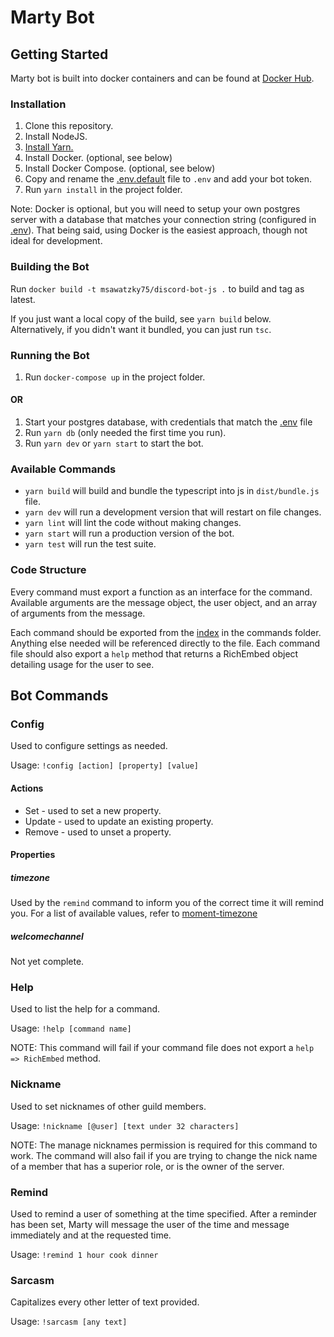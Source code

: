 Marty Bot
=========

## Getting Started

Marty bot is built into docker containers and can be found at [Docker Hub](https://cloud.docker.com/repository/docker/msawatzky75/discord-bot-js).

### Installation
1. Clone this repository.
1. Install NodeJS.
1. [Install Yarn.](https://yarnpkg.com/lang/en/docs/install/)
1. Install Docker. (optional, see below)
1. Install Docker Compose. (optional, see below)
1. Copy and rename the [.env.default](.env.default) file to `.env` and add your bot token.
1. Run `yarn install` in the project folder.

Note: Docker is optional, but you will need to setup your own postgres server with a database that matches your connection string (configured in [.env](.env)).
That being said, using Docker is the easiest approach, though not ideal for development.

### Building the Bot

Run `docker build -t msawatzky75/discord-bot-js .` to build and tag as latest.

If you just want a local copy of the build, see `yarn build` below. Alternatively, if you didn't want it bundled, you can just run `tsc`.

### Running the Bot
1. Run `docker-compose up` in the project folder.

#### OR
1. Start your postgres database, with credentials that match the [.env](.env.default) file
1. Run `yarn db` (only needed the first time you run).
1. Run `yarn dev` or `yarn start` to start the bot.

### Available Commands
- `yarn build` will build and bundle the typescript into js in `dist/bundle.js` file.
- `yarn dev` will run a development version that will restart on file changes.
- `yarn lint` will lint the code without making changes.
- `yarn start` will run a production version of the bot.
- `yarn test` will run the test suite.

### Code Structure
Every command must export a function as an interface for the command. Available arguments are the message object, the user object, and an array of arguments from the message.

Each command should be exported from the [index](commands/index.ts) in the commands folder. Anything else needed will be referenced directly to the file.
Each command file should also export a `help` method that returns a RichEmbed object detailing usage for the user to see.


## Bot Commands

### Config
Used to configure settings as needed.

Usage: `!config [action] [property] [value]`


#### Actions
- Set - used to set a new property.
- Update - used to update an existing property.
- Remove - used to unset a property.

#### Properties

##### timezone
Used by the `remind` command to inform you of the correct time it will remind you. For a list of available values, refer to [moment-timezone](https://momentjs.com/timezone/docs/)

##### welcomechannel
Not yet complete.


### Help
Used to list the help for a command.

Usage: `!help [command name]`

NOTE: This command will fail if your command file does not export a `help => RichEmbed` method.


### Nickname
Used to set nicknames of other guild members.

Usage: `!nickname [@user] [text under 32 characters]`

NOTE: The manage nicknames permission is required for this command to work. 
The command will also fail if you are trying to change the nick name of a member that has a superior role, or is the owner of the server.


### Remind
Used to remind a user of something at the time specified.
After a reminder has been set, Marty will message the user of the time and message immediately and at the requested time.

Usage: `!remind 1 hour cook dinner`


### Sarcasm
Capitalizes every other letter of text provided.

Usage: `!sarcasm [any text]`
